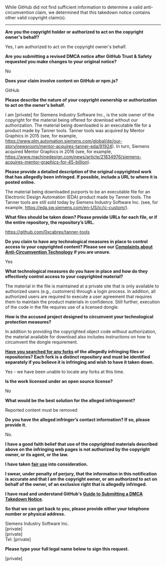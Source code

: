 While GitHub did not find sufficient information to determine a valid anti-circumvention claim, we determined that this takedown notice contains other valid copyright claim(s).

---

**Are you the copyright holder or authorized to act on the copyright owner's behalf?**

Yes, I am authorized to act on the copyright owner's behalf.

**Are you submitting a revised DMCA notice after GitHub Trust & Safety requested you make changes to your original notice?**

No

**Does your claim involve content on GitHub or npm.js?**

GitHub

**Please describe the nature of your copyright ownership or authorization to act on the owner's behalf.**

I am [private] for Siemens Industry Software Inc., is the sole owner of the copyright for the material being offered for download without our authorization. The material being downloaded is an executable file for a product made by Tanner tools. Tanner tools was acquired by Mentor Graphics in 2015 (see, for example, https://www.plm.automation.siemens.com/global/de/our-story/newsroom/mentor-acquires-tanner-eda/91924). In turn, Siemens acquired Mentor Graphics in 2016 (see, for example, https://www.machinedesign.com/news/article/21834976/siemens-acquires-mentor-graphics-for-45-billion).

**Please provide a detailed description of the original copyrighted work that has allegedly been infringed. If possible, include a URL to where it is posted online.**

The material being downloaded purports to be an executable file for an Electronic Design Automation (EDA) product made by Tanner tools. The Tanner tools are still sold today by Siemens Industry Software Inc. (see, for example, https://eda.sw.siemens.com/en-US/ic/ic-custom/).

**What files should be taken down? Please provide URLs for each file, or if the entire repository, the repository’s URL.**

https://github.com/0xcabrex/tanner-tools

**Do you claim to have any technological measures in place to control access to your copyrighted content? Please see our <a href="https://docs.github.com/articles/guide-to-submitting-a-dmca-takedown-notice#complaints-about-anti-circumvention-technology">Complaints about Anti-Circumvention Technology</a> if you are unsure.**

Yes

**What technological measures do you have in place and how do they effectively control access to your copyrighted material?**

The material in the file is maintained at a private site that is only available to authorized users (e.g., customers) through a login process. In addition, all authorized users are required to execute a user agreement that requires them to maintain the product materials in confidence. Still further, execution of the code in the file requires use of a licensed dongle.

**How is the accused project designed to circumvent your technological protection measures?**

In addition to providing the copyrighted object code without authorization, the material available for download also includes instructions on how to circumvent the dongle requirement.

**<a href="https://docs.github.com/articles/dmca-takedown-policy#b-what-about-forks-or-whats-a-fork">Have you searched for any forks</a> of the allegedly infringing files or repositories? Each fork is a distinct repository and must be identified separately if you believe it is infringing and wish to have it taken down.**

Yes - we have been unable to locate any forks at this time.

**Is the work licensed under an open source license?**

No

**What would be the best solution for the alleged infringement?**

Reported content must be removed

**Do you have the alleged infringer’s contact information? If so, please provide it.**

No.

**I have a good faith belief that use of the copyrighted materials described above on the infringing web pages is not authorized by the copyright owner, or its agent, or the law.**

**I have taken <a href="https://www.lumendatabase.org/topics/22">fair use</a> into consideration.**

**I swear, under penalty of perjury, that the information in this notification is accurate and that I am the copyright owner, or am authorized to act on behalf of the owner, of an exclusive right that is allegedly infringed.**

**I have read and understand GitHub's <a href="https://docs.github.com/articles/guide-to-submitting-a-dmca-takedown-notice/">Guide to Submitting a DMCA Takedown Notice</a>.**

**So that we can get back to you, please provide either your telephone number or physical address.**

Siemens Industry Software Inc.  
[private]  
[private]  
Tel: [private]  

**Please type your full legal name below to sign this request.**

[private]
